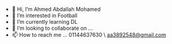 - 👋 Hi, I’m Ahmed Abdallah Mohamed
- 👀 I’m interested in Football
- 🌱 I’m currently learning DL
- 💞️ I’m looking to collaborate on ...
- 📫 How to reach me ... 01144637630 \ aa3892548@gmail.com

<!---
Ahmed-Abdallah14/Ahmed-Abdallah14 is a ✨ special ✨ repository because its `README.md` (this file) appears on your GitHub profile.
You can click the Preview link to take a look at your changes.
--->
